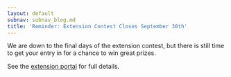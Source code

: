 ```yaml
---
layout: default
subnav: subnav_blog.md
title: 'Reminder: Extension Contest Closes September 30th'
---
```



We are down to the final days of the extension contest, but there is still time to get your entry in for a chance to win great prizes.


See the <a href="www.liquibase.org/extensions ">extension portal</a> for full details.
